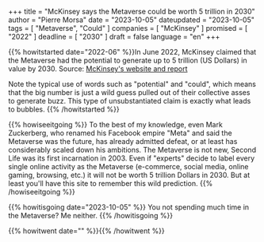 +++
title     			= "McKinsey says the Metaverse could be worth 5 trillion in 2030"
author  		  = "Pierre Morsa"
date 		      = "2023-10-05"
dateupdated		= "2023-10-05"
tags			 		= [ "Metaverse", "Could" ]
companies			= [ "McKinsey" ]
promised			= [ "2022" ]
deadline				= [ "2030" ]
draft      		= false
language				= "en"
+++

{{% howitstarted date="2022-06" %}}In June 2022, McKinsey claimed that the Metaverse had the potential to generate up to 5 trillion (US Dollars) in value by 2030. Source: [McKinsey's website and report](https://www.mckinsey.com/capabilities/growth-marketing-and-sales/our-insights/value-creation-in-the-metaverse)

Note the typical use of words such as "potential" and "could", which means that the big number is just a wild guess pulled out of their collective asses to generate buzz. This type of unsubstantiated claim is exactly what leads to bubbles.
{{% /howitstarted %}}

<!--more-->

{{% howiseeitgoing %}}
To the best of my knowledge, even Mark Zuckerberg, who renamed his Facebook empire "Meta" and said the Metaverse was the future, has already admitted defeat, or at least has considerably scaled down his ambitions. The Metaverse is not new, Second Life was its first incarnation in 2003. Even if "experts" decide to label every single online activity as the Metaverse (e-commerce, social media, online gaming, browsing, etc.) it will not be worth 5 trillion Dollars in 2030. But at least you'll have this site to remember this wild prediction.
{{% /howiseeitgoing %}}

{{% howitisgoing date="2023-10-05" %}}
You not spending much time in the Metaverse? Me neither.
{{% /howitisgoing %}}

{{% howitwent date="" %}}{{% /howitwent %}}

